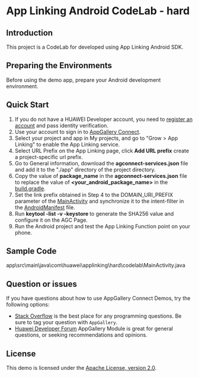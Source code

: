 # App Linking Android CodeLab - hard

## Introduction

This project is a CodeLab for developed using App Linking Android SDK.

## Preparing the Environments
Before using the demo app, prepare your Android development environment.

## Quick Start

1. If you do not have a HUAWEI Developer account, you need to [register an account](https://developer.huawei.com/consumer/en/doc/start/registration-and-verification-0000001053628148) and pass identity verification.
2. Use your account to sign in to [AppGallery Connect](https://developer.huawei.com/consumer/en/doc/development/AppGallery-connect-Guides/agc-get-started).
3. Select your project and app in My projects, and go to "Grow > App Linking" to enable the App Linking service.
4. Select URL Prefix on the App Linking page, click **Add URL prefix** create a project-specific url prefix.
5. Go to General information, download the **agconnect-services.json** file and add it to the "./app" directory of the project directory.
6. Copy the value of **package_name** in the **agconnect-services.json** file to replace the value of **<your_android_package_name>** in the [build.gradle](./app/build.gradle).
7. Set the link prefix obtained in Step 4 to the DOMAIN_URI_PREFIX parameter of the [MainActivity](./app/src/main/java/com/huawei/applinking/hard/codelab/MainActivity.java) and synchronize it to the intent-filter in the [AndroidManifest](./app/src/main/AndroidManifest.xml) file.
8. Run **keytool -list -v -keystore <keystore-file>** to generate the SHA256 value and configure it on the AGC Page.
9. Run the Android project and test the App Linking Function point on your phone.

## Sample Code
app\src\main\java\com\huawei\applinking\hard\codelab\MainActivity.java

## Question or issues

If you have questions about how to use AppGallery Connect Demos, try the following options:
* [Stack Overflow](https://stackoverflow.com/) is the best place for any programming questions. Be sure to tag your question with `AppGallery`.
* [Huawei Developer Forum](https://forums.developer.huawei.com/forumPortal/en/home) AppGallery Module is great for general questions, or seeking recommendations and opinions.


## License
This demo is licensed under the [Apache License, version 2.0](http://www.apache.org/licenses/LICENSE-2.0).
